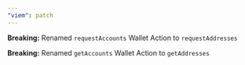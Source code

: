 ```yaml
---
"viem": patch
---
```


**Breaking:** Renamed `requestAccounts` Wallet Action to `requestAddresses`

**Breaking:** Renamed `getAccounts` Wallet Action to `getAddresses`